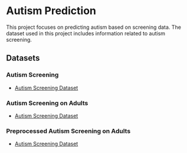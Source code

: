 # Autism Prediction

This project focuses on predicting autism based on screening data. The dataset used in this project includes information related to autism screening.

## Datasets

### Autism Screening
- [Autism Screening Dataset]('https://www.kaggle.com/datasets/faizunnabi/autism-screening')

### Autism Screening on Adults
- [Autism Screening Dataset]('https://www.kaggle.com/datasets/andrewmvd/autism-screening-on-adults')

### Preprocessed Autism Screening on Adults
- [Autism Screening Dataset]('https://www.kaggle.com/datasets/joseguzman/autism-preprocess')
